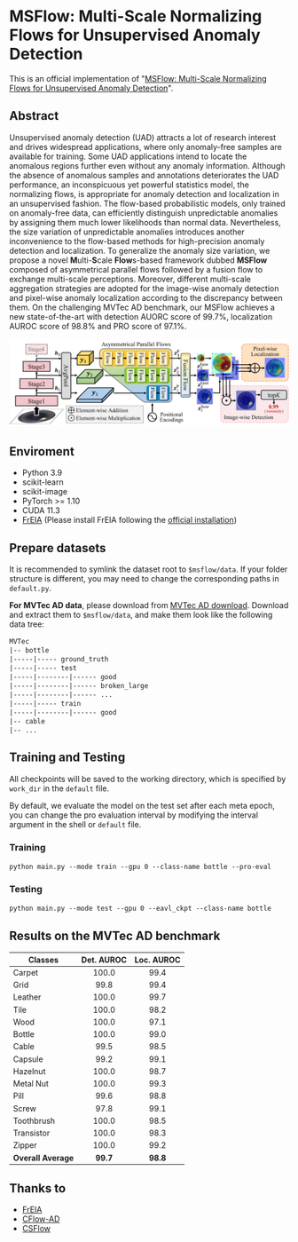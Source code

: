 # MSFlow: Multi-Scale Normalizing Flows for Unsupervised Anomaly Detection

This is an official implementation of "[MSFlow: Multi-Scale Normalizing Flows for Unsupervised Anomaly Detection](https://arxiv.org/pdf/2308.15300v1.pdf)".

## Abstract

Unsupervised anomaly detection (UAD) attracts a lot of research interest and drives widespread applications, where only anomaly-free samples are available for training. Some UAD applications intend to locate the anomalous regions further even without any anomaly information. Although the absence of anomalous samples and annotations deteriorates the UAD performance, an inconspicuous yet powerful statistics model, the normalizing flows, is appropriate for anomaly detection and localization in an unsupervised fashion. The flow-based probabilistic models, only trained on anomaly-free data, can efficiently distinguish unpredictable anomalies by assigning them much lower likelihoods than normal data. Nevertheless, the size variation of unpredictable anomalies introduces another inconvenience to the flow-based methods for high-precision anomaly detection and localization. To generalize the anomaly size variation, we propose a novel **M**ulti-**S**cale **Flow**s-based framework dubbed **MSFlow** composed of asymmetrical parallel flows followed by a fusion flow to exchange multi-scale perceptions. Moreover, different multi-scale aggregation strategies are adopted for the image-wise anomaly detection and pixel-wise anomaly localization according to the discrepancy between them. On the challenging MVTec AD benchmark, our MSFlow achieves a new state-of-the-art with detection AUORC score of 99.7%, localization AUROC score of 98.8% and PRO score of 97.1%.

![The framework of MSFlow](./imgs/framework.png)

## Enviroment

- Python 3.9
- scikit-learn
- scikit-image
- PyTorch >= 1.10
- CUDA 11.3
- [FrEIA](https://github.com/VLL-HD/FrEIA) (Please install FrEIA following the [official installation](https://github.com/VLL-HD/FrEIA#table-of-contents))

## Prepare datasets

It is recommended to symlink the dataset root to `$msflow/data`.
If your folder structure is different, you may need to change the corresponding paths in `default.py`.

**For MVTec AD data**, please download from [MVTec AD download](https://www.mvtec.com/company/research/datasets/mvtec-ad). Download and extract them to `$msflow/data`, and make them look like the following data tree:

```shell
MVTec
|-- bottle
|-----|----- ground_truth
|-----|----- test
|-----|--------|------ good
|-----|--------|------ broken_large
|-----|--------|------ ...
|-----|----- train
|-----|--------|------ good
|-- cable
|-- ...
```

## Training and Testing

All checkpoints will be saved to the working directory, which is specified by `work_dir` in the `default` file.

By default, we evaluate the model on the test set after each meta epoch, you can change the pro evaluation interval by modifying the interval argument in the shell or `default` file.

### Training

```shell
python main.py --mode train --gpu 0 --class-name bottle --pro-eval
```

### Testing

```shell
python main.py --mode test --gpu 0 --eavl_ckpt --class-name bottle
```


## Results on the MVTec AD benchmark

| Classes             | Det. AUROC | Loc. AUROC |
| ------------------- | :--------: | :--------: |
| Carpet              |   100.0    |    99.4    |
| Grid                |    99.8    |    99.4    |
| Leather             |   100.0    |    99.7    |
| Tile                |   100.0    |    98.2    |
| Wood                |   100.0    |    97.1    |
| Bottle              |   100.0    |    99.0    |
| Cable               |    99.5    |    98.5    |
| Capsule             |    99.2    |    99.1    |
| Hazelnut            |   100.0    |    98.7    |
| Metal Nut           |   100.0    |    99.3    |
| Pill                |    99.6    |    98.8    |
| Screw               |    97.8    |    99.1    |
| Toothbrush          |   100.0    |    98.5    |
| Transistor          |   100.0    |    98.3    |
| Zipper              |   100.0    |    99.2    |
| **Overall Average** |  **99.7**  |  **98.8**  |

## Thanks to

- [FrEIA](https://github.com/VLL-HD/FrEIA)
- [CFlow-AD](https://github.com/gudovskiy/cflow-ad)
- [CSFlow](https://github.com/marco-rudolph/cs-flow)
